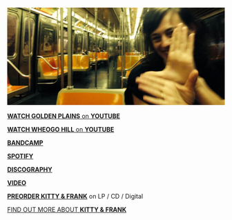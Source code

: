 ![](data/image/news/ltrain1.jpg)

[**WATCH GOLDEN PLAINS** on **YOUTUBE**](https://www.youtube.com/watch?v=0n690pcpRtI)

[**WATCH WHEOGO HILL** on **YOUTUBE**](https://www.youtube.com/watch?v=yIl6_gXz4XA)

<!--[**LISTEN TO WHEOGO HILL** on **BANDCAMP**](https://luciethorne.bandcamp.com/track/wheogo-hill-single-2) or [**SPOTIFY**](spotify:album:35nF8PingAXxlpSx9hLpKq)-->

<!--[**LISTEN TO GOLDEN PLAINS** on **BANDCAMP**](http://luciethorne.bandcamp.com/track/golden-plains)--> 

[**BANDCAMP**](https://luciethorne.bandcamp.com/)

[**SPOTIFY**](spotify:track:2XBK3BnKs1GaeEwbu3bioJ) 

[**DISCOGRAPHY**](?p=albums)

[**VIDEO**](?p=video)

[**PREORDER KITTY & FRANK**](https://luciethorne.bandcamp.com/album/pre-order-kitty-frank) on LP / CD / Digital
 
[FIND OUT MORE ABOUT **KITTY & FRANK**](?p=albums/kitty-and-frank) 

<!--
<div class="yt-entry">
  <div class="yt-img">
    <a href="https://www.youtube.com/watch?v=DxTKUIL_tpI">
      <img src="http://i.ytimg.com/vi/DxTKUIL_tpI/default.jpg" width="120" height="90" />
    </a>
  </div>
  <div class="yt-txt">
    <a href="https://www.youtube.com/watch?v=DxTKUIL_tpI">The Rushing Dark</a><br />
    Video by Heike Qualitz
  </div>
</div>
-->